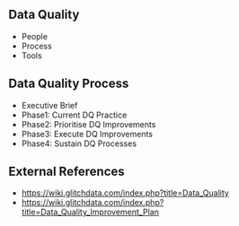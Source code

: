 

## Data Quality
- People
- Process
- Tools

## Data Quality Process
- Executive Brief
- Phase1: Current DQ Practice
- Phase2: Prioritise DQ Improvements
- Phase3: Execute DQ Improvements
- Phase4: Sustain DQ Processes

## External References
- https://wiki.glitchdata.com/index.php?title=Data_Quality
- https://wiki.glitchdata.com/index.php?title=Data_Quality_Improvement_Plan
